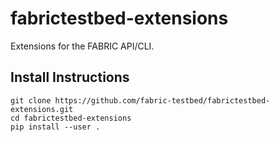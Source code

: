 # fabrictestbed-extensions

Extensions for the FABRIC API/CLI.  

## Install Instructions
```
git clone https://github.com/fabric-testbed/fabrictestbed-extensions.git 
cd fabrictestbed-extensions
pip install --user .
```
